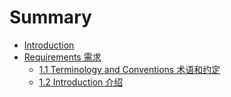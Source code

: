 # Summary

* [Introduction](README.md)
* [Requirements 需求](chapter1.md)
   * [1.1 Terminology and Conventions 术语和约定](11-terminology-and-conventions-术语和约定.md)
   * [1.2 Introduction 介绍](12_introduction.md)

